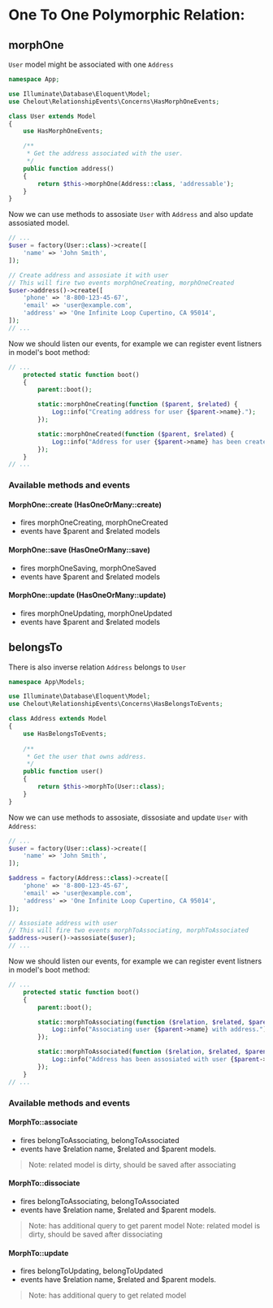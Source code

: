 # One To One Polymorphic Relation:

## morphOne

```User``` model might be associated with one ```Address```

```php
namespace App;

use Illuminate\Database\Eloquent\Model;
use Chelout\RelationshipEvents\Concerns\HasMorphOneEvents;

class User extends Model
{
    use HasMorphOneEvents;

    /**
     * Get the address associated with the user.
     */
    public function address()
    {
        return $this->morphOne(Address::class, 'addressable');
    }
}
```

Now we can use methods to assosiate ```User``` with ```Address``` and also update assosiated model.

```php
// ...
$user = factory(User::class)->create([
    'name' => 'John Smith',
]);

// Create address and assosiate it with user
// This will fire two events morphOneCreating, morphOneCreated
$user->address()->create([
    'phone' => '8-800-123-45-67',
    'email' => 'user@example.com',
    'address' => 'One Infinite Loop Cupertino, CA 95014',
]);
// ...
```

Now we should listen our events, for example we can register event listners in model's boot method:
```php
// ...
    protected static function boot()
    {
        parent::boot();

        static::morphOneCreating(function ($parent, $related) {
            Log::info("Creating address for user {$parent->name}.");
        });

        static::morphOneCreated(function ($parent, $related) {
            Log::info("Address for user {$parent->name} has been created.");
        });
    }
// ...
```

### Available methods and events

#### MorphOne::create (HasOneOrMany::create)
- fires morphOneCreating, morphOneCreated
- events have $parent and $related models

#### MorphOne::save (HasOneOrMany::save)
- fires morphOneSaving, morphOneSaved
- events have $parent and $related models

#### MorphOne::update (HasOneOrMany::update)
- fires morphOneUpdating, morphOneUpdated
- events have $parent and $related models

## belongsTo

There is also inverse relation ```Address``` belongs to ```User```

```php
namespace App\Models;

use Illuminate\Database\Eloquent\Model;
use Chelout\RelationshipEvents\Concerns\HasBelongsToEvents;

class Address extends Model
{
    use HasBelongsToEvents;
    
    /**
     * Get the user that owns address.
     */
    public function user()
    {
        return $this->morphTo(User::class);
    }
}
```

Now we can use methods to assosiate, dissosiate and update ```User``` with ```Address```:

```php
// ...
$user = factory(User::class)->create([
    'name' => 'John Smith',
]);

$address = factory(Address::class)->create([
    'phone' => '8-800-123-45-67',
    'email' => 'user@example.com',
    'address' => 'One Infinite Loop Cupertino, CA 95014',
]);

// Assosiate address with user
// This will fire two events morphToAssociating, morphToAssociated
$address->user()->assosiate($user);
// ...
```

Now we should listen our events, for example we can register event listners in model's boot method:
```php
// ...
    protected static function boot()
    {
        parent::boot();

        static::morphToAssociating(function ($relation, $related, $parent) {
            Log::info("Associating user {$parent->name} with address.");
        });

        static::morphToAssociated(function ($relation, $related, $parent) {
            Log::info("Address has been assosiated with user {$parent->name}.");
        });
    }
// ...
```

### Available methods and events

#### MorphTo::associate
- fires belongToAssociating, belongToAssociated
- events have $relation name, $related and $parent models. 
> Note: related model is dirty, should be saved after associating

#### MorphTo::dissociate
- fires belongToAssociating, belongToAssociated
- events have $relation name, $related and $parent models. 
> Note: has additional query to get parent model
> Note: related model is dirty, should be saved after dissociating

#### MorphTo::update
- fires belongToUpdating, belongToUpdated
- events have $relation name, $related and $parent models. 
> Note: has additional query to get related model
